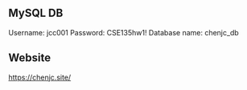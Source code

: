 ## MySQL DB 
Username: jcc001
Password: CSE135hw1!
Database name: chenjc_db

## Website
https://chenjc.site/

